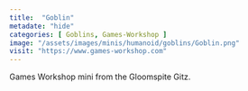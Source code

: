 ```yaml
---
title:  "Goblin"
metadate: "hide"
categories: [ Goblins, Games-Workshop ]
image: "/assets/images/minis/humanoid/goblins/Goblin.png"
visit: "https://www.games-workshop.com"
---
```

Games Workshop mini from the Gloomspite Gitz.